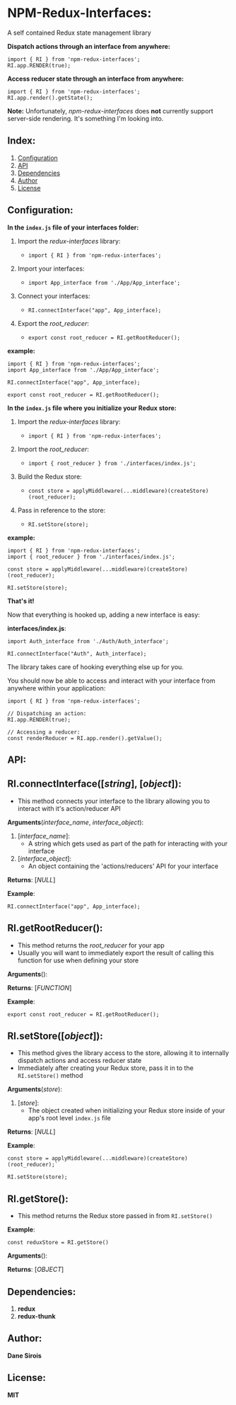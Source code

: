# NPM-Redux-Interfaces: 
A self contained Redux state management library

**Dispatch actions through an interface from anywhere:**
```
import { RI } from 'npm-redux-interfaces';
RI.app.RENDER(true);
```

**Access reducer state through an interface from anywhere:**
```
import { RI } from 'npm-redux-interfaces';
RI.app.render().getState();
```

**Note:**
Unfortunately, *npm-redux-interfaces* does **not** currently support server-side rendering. It's something I'm looking into.

## Index:
1. [Configuration](#configuration)
2. [API](#api)
3. [Dependencies](#dependencies)
4. [Author](#author)
5. [License](#license)

## Configuration:

**In the `index.js` file of your interfaces folder:**

1. Import the *redux-interfaces* library:

    - `import { RI } from 'npm-redux-interfaces';`
    
2. Import your interfaces:

    - `import App_interface from './App/App_interface';`
    
3. Connect your interfaces:

    - `RI.connectInterface("app", App_interface);`
    
4. Export the *root_reducer*:

    - `export const root_reducer = RI.getRootReducer();`
    
**example:**
```
import { RI } from 'npm-redux-interfaces';
import App_interface from './App/App_interface';

RI.connectInterface("app", App_interface);

export const root_reducer = RI.getRootReducer();
```

**In the `index.js` file where you initialize your Redux store:**

1. Import the *redux-interfaces* library:

    - `import { RI } from 'npm-redux-interfaces';`
    
2. Import the *root_reducer*:

    - `import { root_reducer } from './interfaces/index.js';`
    
3. Build the Redux store:

    - `const store = applyMiddleware(...middleware)(createStore)(root_reducer);`
    
4. Pass in reference to the store:

    - `RI.setStore(store);`

**example:**
```
import { RI } from 'npm-redux-interfaces';
import { root_reducer } from './interfaces/index.js';

const store = applyMiddleware(...middleware)(createStore)(root_reducer);

RI.setStore(store);
```

**That's it!**

Now that everything is hooked up, adding a new interface is easy:

**interfaces/index.js**:
```
import Auth_interface from './Auth/Auth_interface';

RI.connectInterface("Auth", Auth_interface);
```

The library takes care of hooking everything else up for you.

You should now be able to access and interact with your interface from anywhere within your application:

```
import { RI } from 'npm-redux-interfaces';

// Dispatching an action:
RI.app.RENDER(true);

// Accessing a reducer:
const renderReducer = RI.app.render().getValue();
```

## API:
## RI.connectInterface([*string*], [*object*]):
- This method connects your interface to the library allowing you to interact with it's action/reducer API

**Arguments**(*interface_name*, *interface_object*):
 
1. [*interface_name*]:
    - A string which gets used as part of the path for interacting with your interface
2. [*interface_object*]:
    - An object containing the 'actions/reducers' API for your interface

**Returns**: [*NULL*]

**Example**:

`RI.connectInterface("app", App_interface);`

## RI.getRootReducer():
- This method returns the *root_reducer* for your app
- Usually you will want to immediately export the result of calling this function for use when defining your store

**Arguments**():

**Returns**: [*FUNCTION*]

**Example**:

`export const root_reducer = RI.getRootReducer();`

## RI.setStore([*object*]):
- This method gives the library access to the store, allowing it to internally dispatch actions and access reducer state
- Immediately after creating your Redux store, pass it in to the `RI.setStore()` method

**Arguments**(*store*):

1. [*store*]:
    - The object created when initializing your Redux store inside of your app's root level `index.js` file
    
**Returns**: [*NULL*]

**Example**:

```
const store = applyMiddleware(...middleware)(createStore)(root_reducer);`

RI.setStore(store);
```

## RI.getStore():
- This method returns the Redux store passed in from `RI.setStore()`

**Example**:

`const reduxStore = RI.getStore()`

**Arguments**():

**Returns**: [*OBJECT*]

## Dependencies:
1. **redux**
2. **redux-thunk**

## Author:
**Dane Sirois**

## License:
**MIT**
